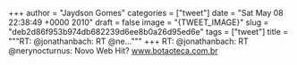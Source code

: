 
+++
author = "Jaydson Gomes"
categories = ["tweet"]
date = "Sat May 08 22:38:49 +0000 2010"
draft = false
image = "{TWEET_IMAGE}"
slug = "deb2d86f953b974db682239d6ee8b0a26d95ed6e"
tags = ["tweet"]
title = """RT: @jonathanbach: RT @ne..."""
+++
RT: @jonathanbach: RT @nerynocturnus: Novo Web Hit? www.botaoteca.com.br
